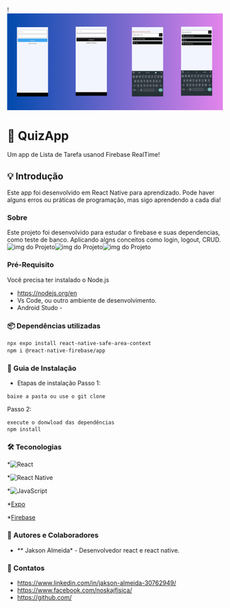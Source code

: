 !![img1](assets/fundo.png)

#  📱 QuizApp
Um app de Lista de Tarefa usanod Firebase RealTime!

## 💡 Introdução
Este app foi desenvolvido em React Native para aprendizado.
Pode haver alguns erros ou práticas de programação, mas sigo aprendendo a cada dia!

### Sobre
Este projeto foi desenvolvido para estudar o firebase e suas dependencias, como teste de banco.
Aplicando algns conceitos como login, logout, CRUD.
![img do Projeto](https://i.imgur.com/7qqyXst.jpg)![img do Projeto](https://i.imgur.com/xrjXJcO.jpg)![img do Projeto](https://i.imgur.com/m45RwpH.jpg)

### Pré-Requisito
Você precisa ter instalado o Node.js
* https://nodejs.org/en
* Vs Code, ou outro ambiente de desenvolvimento.
* Android Studo -

### 📦 Dependências utilizadas 
```bash
npx expo install react-native-safe-area-context
npm i @react-native-firebase/app
```

### 🚀 Guia de Instalação
- Etapas de instalação
Passo 1:
```
baixe a pasta ou use o git clone
```
Passo 2:
```
execute o donwload das dependências
npm install
```

### 🛠️ Teconologias
*![React](https://img.shields.io/badge/react-%2320232a.svg?style=for-the-badge&logo=react&logoColor=%2361DAFB)

*![React Native](https://img.shields.io/badge/react_native-%2320232a.svg?style=for-the-badge&logo=react&logoColor=%2361DAFB)

*![JavaScript](https://img.shields.io/badge/javascript-%23323330.svg?style=for-the-badge&logo=javascript&logoColor=%23F7DF1E)

*[Expo](https://docs.expo.dev/)

*[Firebase](https://rnfirebase.io/)

### 🧠 Autores e Colaboradores
* ** Jakson Almeida* - Desenvolvedor react e react native.

### 🔗 Contatos
* https://www.linkedin.com/in/jakson-almeida-30762949/
* https://www.facebook.com/noskajfisica/
* https://github.com/
